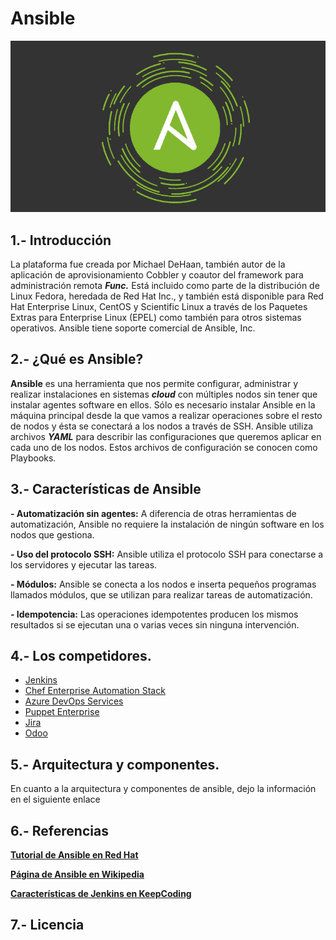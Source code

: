 # Ansible

![image](img/ansible.png)

## 1.- Introducción 

La plataforma fue creada por Michael DeHaan, también autor de la aplicación de aprovisionamiento Cobbler y coautor del framework para administración remota ***Func.*** Está incluido como parte de la distribución de Linux Fedora, heredada de Red Hat Inc., y también está disponible para Red Hat Enterprise Linux, CentOS y Scientific Linux a través de los Paquetes Extras para Enterprise Linux (EPEL) como también para otros sistemas operativos. Ansible tiene soporte comercial de Ansible, Inc.


## 2.- ¿Qué es Ansible? 

**Ansible** es una herramienta que nos permite configurar, administrar y realizar instalaciones en
sistemas ***cloud*** con múltiples nodos sin tener que instalar agentes software en ellos. Sólo es
necesario instalar Ansible en la máquina principal desde la que vamos a realizar operaciones sobre
el resto de nodos y ésta se conectará a los nodos a través de SSH.
Ansible utiliza archivos ***YAML*** para describir las configuraciones que queremos aplicar en cada uno
de los nodos. Estos archivos de configuración se conocen como Playbooks.

## 3.- Características de Ansible 

**- Automatización sin agentes:** A diferencia de otras herramientas de automatización, Ansible no requiere la instalación de ningún software en los nodos que gestiona.

**- Uso del protocolo SSH:** Ansible utiliza el protocolo SSH para conectarse a los servidores y ejecutar las tareas.

**- Módulos:** Ansible se conecta a los nodos e inserta pequeños programas llamados módulos, que se utilizan para realizar tareas de automatización.

**- Idempotencia:** Las operaciones idempotentes producen los mismos resultados si se ejecutan una o varias veces sin ninguna intervención.

## 4.- Los competidores. 

* [Jenkins](/documentos/jekins.md)
* [Chef Enterprise Automation Stack](/documentos/chef.md)
* [Azure DevOps Services](/documentos/azure.md)
* [Puppet Enterprise](/documentos/puppets.md)
* [Jira](/documentos/jira.md)
* [Odoo](/documentos/odoo.md)


## 5.- Arquitectura y componentes. 

En cuanto a la arquitectura y componentes de ansible, dejo la información en el siguiente enlace


## 6.- Referencias

[**Tutorial de Ansible en Red Hat**](https://www.redhat.com/es/topics/automation/learning-ansible-tutorial)

[**Página de Ansible en Wikipedia**](https://es.wikipedia.org/wiki/Ansible_(software))

[**Características de Jenkins en KeepCoding**](https://keepcoding.io/blog/cuales-son-las-caracteristicas-de-jenkins/)

## 7.- Licencia


